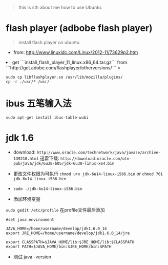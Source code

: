 > this is sth about me how to use Ubuntu.

# flash player (adbobe flash player)

> install flash player on ubuntu

- from:  http://www.linuxidc.com/Linux/2012-11/73629p2.htm

<li> get ```install_flash_player_11_linux.x86_64.tar.gz```
  from ```http://get.adobe.com/flashplayer/otherversions/```
>
	
	sudo cp libflashplayer.so /usr/lib/mozilla/plugins/
	cp -r ./usr/* /usr/



# ibus 五笔输入法
```sudo apt-get install ibus-table-wubi```




# jdk 1.6
- download:  ```http://www.oracle.com/technetwork/java/javase/archive-139210.html```
迅雷下载: ```http://download.oracle.com/otn-pub/java/jdk/6u38-b05/jdk-6u38-linux-x64.bin```

- 更改文件权限为可执行 ```chmod u+x jdk-6u14-linux-i586.bin``` or
```chmod 701 jdk-6u14-linux-i586.bin```

- ```sudo ./jdk-6u14-linux-i586.bin```

- 添加环境变量

```sudo gedit /etc/profile```  在profile文件最后添加

	#set java environment
	
	JAVA_HOME=/home/username/develop/jdk1.6.0_14
	export JRE_HOME=/home/username/develop/jdk1.6.0_14/jre
	
	export CLASSPATH=$JAVA_HOME/lib:$JRE_HOME/lib:$CLASSPATH
	export PATH=$JAVA_HOME/bin:$JRE_HOME/bin:$PATH 

- 测试  java -version


